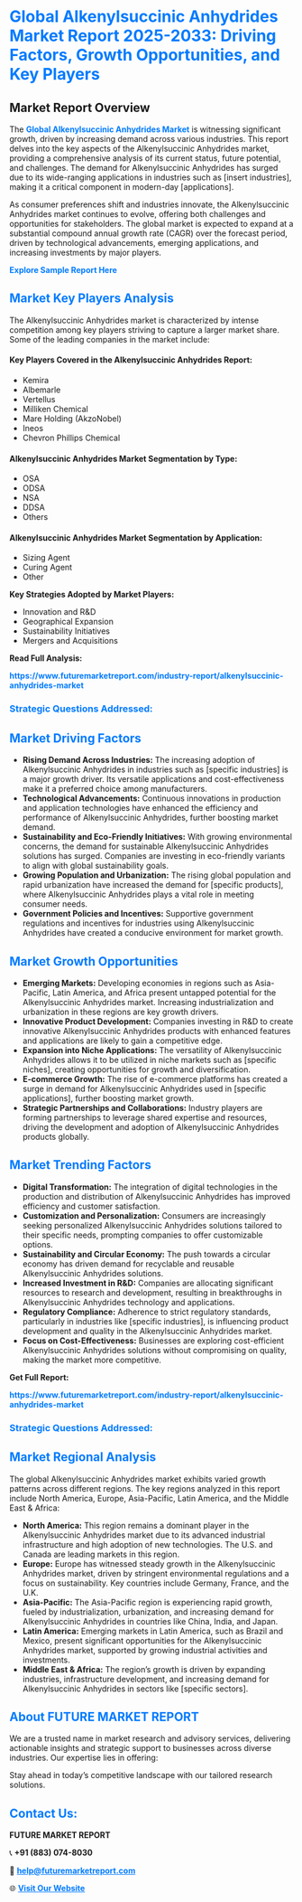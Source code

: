 <h1 style="color: #007BFF;">Global Alkenylsuccinic Anhydrides Market Report 2025-2033: Driving Factors, Growth Opportunities, and Key Players</h1>

<section id="overview">
<h2>Market Report Overview</h2>
<p>The <a href="https://www.futuremarketreport.com/industry-report/alkenylsuccinic-anhydrides-market" style="color: #007BFF; text-decoration: none;"><strong>Global Alkenylsuccinic Anhydrides Market</strong></a> is witnessing significant growth, driven by increasing demand across various industries. This report delves into the key aspects of the Alkenylsuccinic Anhydrides market, providing a comprehensive analysis of its current status, future potential, and challenges. The demand for Alkenylsuccinic Anhydrides has surged due to its wide-ranging applications in industries such as [insert industries], making it a critical component in modern-day [applications].</p>
<p>As consumer preferences shift and industries innovate, the Alkenylsuccinic Anhydrides market continues to evolve, offering both challenges and opportunities for stakeholders. The global market is expected to expand at a substantial compound annual growth rate (CAGR) over the forecast period, driven by technological advancements, emerging applications, and increasing investments by major players.</p>
</section>

<section id="overview">
<p><a href="https://www.futuremarketreport.com/request-sample/reportId=60029" style="color: #007BFF; text-decoration: none;"><strong>Explore Sample Report Here</strong></a></p>
</section>

<section id="key-players">
<h2 style="color: #007BFF;">Market Key Players Analysis</h2>
<p>The Alkenylsuccinic Anhydrides market is characterized by intense competition among key players striving to capture a larger market share. Some of the leading companies in the market include:</p>
<h4>Key Players Covered in the Alkenylsuccinic Anhydrides Report:</h4>
<ul><li>Kemira</li><li>Albemarle</li><li>Vertellus</li><li>Milliken Chemical</li><li>Mare Holding (AkzoNobel)</li><li>Ineos</li><li>Chevron Phillips Chemical</li></ul>
<h4>Alkenylsuccinic Anhydrides Market Segmentation by Type:</h4>
<ul><li>OSA</li><li>ODSA</li><li>NSA</li><li>DDSA</li><li>Others</li></ul>

<h4>Alkenylsuccinic Anhydrides Market Segmentation by Application:</h4>
<ul><li>Sizing Agent</li><li>Curing Agent</li><li>Other</li></ul>
<p><strong>Key Strategies Adopted by Market Players:</strong></p>
<ul>
<li>Innovation and R&D</li>
<li>Geographical Expansion</li>
<li>Sustainability Initiatives</li>
<li>Mergers and Acquisitions</li>
</ul>
</section>

<section>
<p><strong>Read Full Analysis: </strong></p><a href="https://www.futuremarketreport.com/industry-report/alkenylsuccinic-anhydrides-market" style="color: #007BFF; text-decoration: none;"><strong>https://www.futuremarketreport.com/industry-report/alkenylsuccinic-anhydrides-market</strong></a>
<h3 style="color: #007BFF;">Strategic Questions Addressed:</h3>
</section>

<section id="driving-factors">
<h2 style="color: #007BFF;">Market Driving Factors</h2>
<ul>
<li><strong>Rising Demand Across Industries:</strong> The increasing adoption of Alkenylsuccinic Anhydrides in industries such as [specific industries] is a major growth driver. Its versatile applications and cost-effectiveness make it a preferred choice among manufacturers.</li>
<li><strong>Technological Advancements:</strong> Continuous innovations in production and application technologies have enhanced the efficiency and performance of Alkenylsuccinic Anhydrides, further boosting market demand.</li>
<li><strong>Sustainability and Eco-Friendly Initiatives:</strong> With growing environmental concerns, the demand for sustainable Alkenylsuccinic Anhydrides solutions has surged. Companies are investing in eco-friendly variants to align with global sustainability goals.</li>
<li><strong>Growing Population and Urbanization:</strong> The rising global population and rapid urbanization have increased the demand for [specific products], where Alkenylsuccinic Anhydrides plays a vital role in meeting consumer needs.</li>
<li><strong>Government Policies and Incentives:</strong> Supportive government regulations and incentives for industries using Alkenylsuccinic Anhydrides have created a conducive environment for market growth.</li>
</ul>
</section>

<section id="growth-opportunities">
<h2 style="color: #007BFF;">Market Growth Opportunities</h2>
<ul>
<li><strong>Emerging Markets:</strong> Developing economies in regions such as Asia-Pacific, Latin America, and Africa present untapped potential for the Alkenylsuccinic Anhydrides market. Increasing industrialization and urbanization in these regions are key growth drivers.</li>
<li><strong>Innovative Product Development:</strong> Companies investing in R&D to create innovative Alkenylsuccinic Anhydrides products with enhanced features and applications are likely to gain a competitive edge.</li>
<li><strong>Expansion into Niche Applications:</strong> The versatility of Alkenylsuccinic Anhydrides allows it to be utilized in niche markets such as [specific niches], creating opportunities for growth and diversification.</li>
<li><strong>E-commerce Growth:</strong> The rise of e-commerce platforms has created a surge in demand for Alkenylsuccinic Anhydrides used in [specific applications], further boosting market growth.</li>
<li><strong>Strategic Partnerships and Collaborations:</strong> Industry players are forming partnerships to leverage shared expertise and resources, driving the development and adoption of Alkenylsuccinic Anhydrides products globally.</li>
</ul>
</section>

<section id="trending-factors">
<h2 style="color: #007BFF;">Market Trending Factors</h2>
<ul>
<li><strong>Digital Transformation:</strong> The integration of digital technologies in the production and distribution of Alkenylsuccinic Anhydrides has improved efficiency and customer satisfaction.</li>
<li><strong>Customization and Personalization:</strong> Consumers are increasingly seeking personalized Alkenylsuccinic Anhydrides solutions tailored to their specific needs, prompting companies to offer customizable options.</li>
<li><strong>Sustainability and Circular Economy:</strong> The push towards a circular economy has driven demand for recyclable and reusable Alkenylsuccinic Anhydrides solutions.</li>
<li><strong>Increased Investment in R&D:</strong> Companies are allocating significant resources to research and development, resulting in breakthroughs in Alkenylsuccinic Anhydrides technology and applications.</li>
<li><strong>Regulatory Compliance:</strong> Adherence to strict regulatory standards, particularly in industries like [specific industries], is influencing product development and quality in the Alkenylsuccinic Anhydrides market.</li>
<li><strong>Focus on Cost-Effectiveness:</strong> Businesses are exploring cost-efficient Alkenylsuccinic Anhydrides solutions without compromising on quality, making the market more competitive.</li>
</ul>
</section>

<section>
<p><strong>Get Full Report: </strong></p><a href="https://www.futuremarketreport.com/industry-report/alkenylsuccinic-anhydrides-market" style="color: #007BFF; text-decoration: none;"><strong>https://www.futuremarketreport.com/industry-report/alkenylsuccinic-anhydrides-market</strong></a>
<h3 style="color: #007BFF;">Strategic Questions Addressed:</h3>
</section>


<section id="regional-analysis">
<h2 style="color: #007BFF;">Market Regional Analysis</h2>
<p>The global Alkenylsuccinic Anhydrides market exhibits varied growth patterns across different regions. The key regions analyzed in this report include North America, Europe, Asia-Pacific, Latin America, and the Middle East & Africa:</p>
<ul>
<li><strong>North America:</strong> This region remains a dominant player in the Alkenylsuccinic Anhydrides market due to its advanced industrial infrastructure and high adoption of new technologies. The U.S. and Canada are leading markets in this region.</li>
<li><strong>Europe:</strong> Europe has witnessed steady growth in the Alkenylsuccinic Anhydrides market, driven by stringent environmental regulations and a focus on sustainability. Key countries include Germany, France, and the U.K.</li>
<li><strong>Asia-Pacific:</strong> The Asia-Pacific region is experiencing rapid growth, fueled by industrialization, urbanization, and increasing demand for Alkenylsuccinic Anhydrides in countries like China, India, and Japan.</li>
<li><strong>Latin America:</strong> Emerging markets in Latin America, such as Brazil and Mexico, present significant opportunities for the Alkenylsuccinic Anhydrides market, supported by growing industrial activities and investments.</li>
<li><strong>Middle East & Africa:</strong> The region’s growth is driven by expanding industries, infrastructure development, and increasing demand for Alkenylsuccinic Anhydrides in sectors like [specific sectors].</li>
</ul>
</section>

<footer>
<h2 style="color: #007BFF;">About FUTURE MARKET REPORT</h2>
<p>We are a trusted name in market research and advisory services, delivering actionable insights and strategic support to businesses across diverse industries. Our expertise lies in offering:</p>

<p>Stay ahead in today’s competitive landscape with our tailored research solutions.</p>

<h2 style="color: #007BFF;">Contact Us:</h2>
<p><strong>FUTURE MARKET REPORT</strong></p>
<p>📞 <strong>+91 (883) 074-8030</strong></p>
<p>📧 <strong><a href="mailto:help@futuremarketreport.com" style="color: #007BFF;">help@futuremarketreport.com</a></strong></p>
<p>🌐 <strong><a href="https://www.futuremarketreport.com/" style="color: #007BFF;">Visit Our Website</a></strong></p>
</footer>